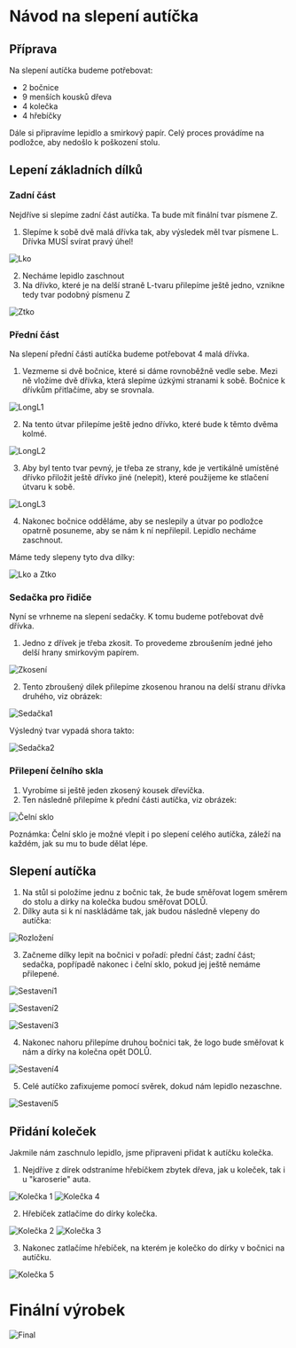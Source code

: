 # Návod na slepení autíčka
## Příprava
Na slepení autíčka budeme potřebovat:
* 2 bočnice
* 9 menších kousků dřeva
* 4 kolečka
* 4 hřebíčky

Dále si připravíme lepidlo a smirkový papír. Celý proces provádíme na podložce, aby nedošlo k poškození stolu.

## Lepení základních dílků
### Zadní část
Nejdříve si slepíme zadní část autíčka. Ta bude mít finální tvar písmene Z. 
1. Slepíme k sobě dvě malá dřívka tak, aby výsledek měl tvar písmene L. Dřívka MUSÍ svírat pravý úhel!

![Lko](img/auto-bastlfest/02-Lka.jpg)

2. Necháme lepidlo zaschnout
3. Na dřívko, které je na delší straně L-tvaru přilepíme ještě jedno, vznikne tedy tvar podobný písmenu Z

![Ztko](img/auto-bastlfest/03-Ztko.jpg)

### Přední část
Na slepení přední části autíčka budeme potřebovat 4 malá dřívka.

1. Vezmeme si dvě bočnice, které si dáme rovnoběžně vedle sebe. Mezi ně vložíme dvě dřívka, která slepíme úzkými stranami k sobě. Bočnice k dřívkům přitlačíme, aby se srovnala.

![LongL1](img/auto-bastlfest/04-longL1.jpg)

2. Na tento útvar přilepíme ještě jedno dřívko, které bude k těmto dvěma kolmé. 

![LongL2](img/auto-bastlfest/05-longL2.jpg)

3. Aby byl tento tvar pevný, je třeba ze strany, kde je vertikálně umístěné dřívko přiložit ještě dřívko jiné (nelepit), které použijeme ke stlačení útvaru k sobě.

![LongL3](img/auto-bastlfest/06-longL3.jpg)

4. Nakonec bočnice odděláme, aby se neslepily a útvar po podložce opatrně posuneme, aby se nám k ní nepřilepil. Lepidlo necháme zaschnout.


Máme tedy slepeny tyto dva dílky:

![Lko a Ztko](img/auto-bastlfest/07-Lko-a-Ztko.jpg)

### Sedačka pro řidiče
Nyní se vrhneme na slepení sedačky. K tomu budeme potřebovat dvě dřívka.

1. Jedno z dřívek je třeba zkosit. To provedeme zbroušením jedné jeho delší hrany smirkovým papírem.

![Zkosení](img/auto-bastlfest/08-zkoseni.jpg)

2. Tento zbroušený dílek přilepíme zkosenou hranou na delší stranu dřívka druhého, viz obrázek:

![Sedačka1](img/auto-bastlfest/09-sedacka1.jpg)

Výsledný tvar vypadá shora takto:

![Sedačka2](img/auto-bastlfest/10-sedacka2.jpg)

### Přilepení čelního skla
1. Vyrobíme si ještě jeden zkosený kousek dřevíčka.
2. Ten následně přilepíme k přední části autíčka, viz obrázek:

![Čelní sklo](img/auto-bastlfest/11-longL-sklo.jpg)

Poznámka: Čelní sklo je možné vlepit i po slepení celého autíčka, záleží na každém, jak su mu to bude dělat lépe.

## Slepení autíčka
1. Na stůl si položíme jednu z bočnic tak, že bude směřovat logem směrem do stolu a dírky na kolečka budou směřovat DOLŮ.
2. Dílky auta si k ní naskládáme tak, jak budou následně vlepeny do autíčka:

![Rozložení](img/auto-bastlfest/12-layout.jpg)

3. Začneme dílky lepit na bočnici v pořadí: přední část; zadní část; sedačka, popřípadě nakonec i čelní sklo, pokud jej ještě nemáme přilepené.

![Sestavení1](img/auto-bastlfest/13-assembly1.jpg)

![Sestavení2](img/auto-bastlfest/14-assembly2.jpg)

![Sestavení3](img/auto-bastlfest/15-assembly3.jpg)

4. Nakonec nahoru přilepíme druhou bočnici tak, že logo bude směřovat k nám a dírky na kolečna opět DOLŮ.

![Sestavení4](img/auto-bastlfest/16-assembly4.jpg)

5. Celé autíčko zafixujeme pomocí svěrek, dokud nám lepidlo nezaschne.

![Sestavení5](img/auto-bastlfest/17-assemblyFinal.jpg)

## Přidání koleček
Jakmile nám zaschnulo lepidlo, jsme připraveni přidat k autíčku kolečka. 
1. Nejdříve z dírek odstraníme hřebíčkem zbytek dřeva, jak u koleček, tak i u "karoserie" auta.

![Kolečka 1](img/auto-bastlfest/18-kolecka1.jpg)
![Kolečka 4](img/auto-bastlfest/21-kolecka4.jpg)

2. Hřebíček zatlačíme do dírky kolečka.

![Kolečka 2](img/auto-bastlfest/19-kolecka2.jpg)
![Kolečka 3](img/auto-bastlfest/20-kolecka3.jpg)

3. Nakonec zatlačíme hřebíček, na kterém je kolečko do dírky v bočnici na autíčku.

![Kolečka 5](img/auto-bastlfest/22-kolecka5.jpg)

# Finální výrobek

![Final](img/auto-bastlfest/23-final.jpg)
